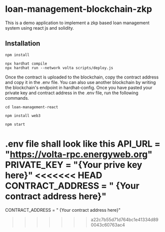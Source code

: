 # loan-management-blockchain-zkp

This is a demo application to implement a zkp based loan management system using react js and solidity.


## Installation
```shell
npm install
```
```shell
npx hardhat compile
npx hardhat run --network volta scripts/deploy.js
```
Once the contract is uploaded to the blockchain, copy the contract address and copy it in the .env file. You can also use another blockchain by writing the blockchain's endpoint in hardhat-config.
Once you have pasted your private key and contract address in the .env file, run the following commands.

```shell
cd loan-management-react
```

```shell
npm install web3
```

```shell
npm start
```
.env file shall look like this
API_URL = "https://volta-rpc.energyweb.org"
PRIVATE_KEY = "{Your prive key here}"
<<<<<<< HEAD
CONTRACT_ADDRESS = " {Your contract address here}"
=======
CONTRACT_ADDRESS = " {Your contract address here}"
>>>>>>> a22c7b55d71d764bc1e41334d890043c60763ac4
